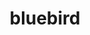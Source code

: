 ---
codehost: https://github.com/https://github.com/petkaantonov/bluebird
logohandle: bluebirdjs
sort: bluebirdjs
title: bluebird
website: http://bluebirdjs.com/
---
